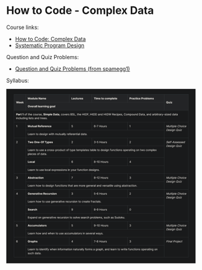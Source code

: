 # How to Code - Complex Data

Course links:

- [How to Code: Complex Data](https://learning.edx.org/course/course-v1:UBCx+HtC2x+2T2017/home)
- [Systematic Program Design](https://www.youtube.com/channel/UC7dEjIUwSxSNcW4PqNRQW8w/playlists)

Question and Quiz Problems:

- [Question and Quiz Problems (from spamegg1)](https://github.com/spamegg1/reviews/tree/master/courses/HowToCodeComplex)

Syllabus:

![syllabus](Syllabus.png)
